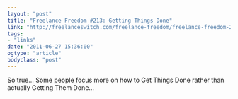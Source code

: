 ```yaml
---
layout: "post"
title: "Freelance Freedom #213: Getting Things Done"
link: "http://freelanceswitch.com/freelance-freedom/freelance-freedom-213-getting-things-done/"
tags: 
- "links"
date: "2011-06-27 15:36:00"
ogtype: "article"
bodyclass: "post"
---
```


So true… Some people focus more on how to Get Things Done rather than actually Getting Them Done…